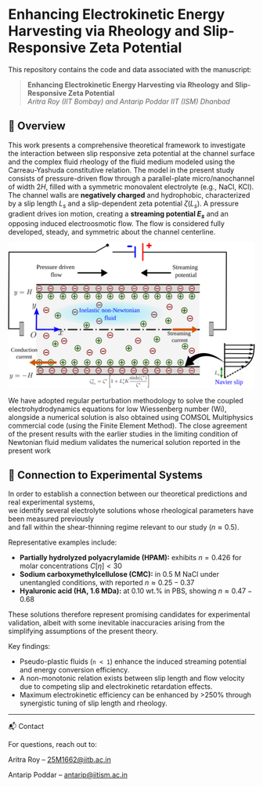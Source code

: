 # Enhancing Electrokinetic Energy Harvesting via Rheology and Slip-Responsive Zeta Potential

This repository contains the code and data associated with the manuscript:

> **Enhancing Electrokinetic Energy Harvesting via Rheology and Slip-Responsive Zeta Potential**  
> *Aritra Roy (IIT Bombay) and Antarip Poddar IIT (ISM)        Dhanbad*  
 

## 📖 Overview

This work presents a comprehensive theoretical framework to investigate the interaction between slip responsive zeta potential at the channel surface and the complex fluid rheology of the fluid medium modeled using the Carreau-Yashuda constitutive relation. The model in the present study consists of pressure-driven flow through a parallel-plate micro/nanochannel of width $2H$, filled with a symmetric monovalent electrolyte (e.g., NaCl, KCl). The channel walls are **negatively charged** and hydrophobic, characterized by a slip length $L_s$ and a slip-dependent zeta potential $\zeta(L_s)$. A pressure gradient drives ion motion, creating a **streaming potential $E_s$** and an opposing induced electroosmotic flow. The flow is considered fully developed, steady, and symmetric about the channel centerline.

![Schematic of pressure-driven electroosmotic flow](figures/drawing.svg)

We have adopted regular perturbation methodology to solve the coupled electrohydrodynamics equations for low Wiessenberg number (Wi), alongside a numerical solution is also obtained using COMSOL Multiphysics commercial code (using the Finite Element Method). The close agreement of the present results with the earlier studies in the limiting condition of Newtonian fluid medium validates the numerical solution reported in the present work

## 🔬 Connection to Experimental Systems

In order to establish a connection between our theoretical predictions and real experimental systems,  
we identify several electrolyte solutions whose rheological parameters have been measured previously  
and fall within the shear-thinning regime relevant to our study ($n \approx 0.5$).  

Representative examples include:

- **Partially hydrolyzed polyacrylamide (HPAM):** exhibits $n = 0.426$ for molar concentrations $C[\eta] < 30$ 
- **Sodium carboxymethylcellulose (CMC):** in 0.5 M NaCl under unentangled conditions, with reported $n \approx 0.25{-}0.37$ 
- **Hyaluronic acid (HA, 1.6 MDa):** at 0.10 wt.% in PBS, showing $n \approx 0.47{-}0.68$ 

These solutions therefore represent promising candidates for experimental validation, albeit with some inevitable inaccuracies arising from the simplifying assumptions of the present theory.


Key findings:
- Pseudo-plastic fluids (`n < 1`) enhance the induced streaming potential and energy conversion efficiency.
- A non-monotonic relation exists between slip length and flow velocity due to competing slip and electrokinetic retardation effects.
- Maximum electrokinetic efficiency can be enhanced by >250% through synergistic tuning of slip length and rheology.

---



📬 Contact

For questions, reach out to:

Aritra Roy – 25M1662@iitb.ac.in

Antarip Poddar – antarip@iitism.ac.in